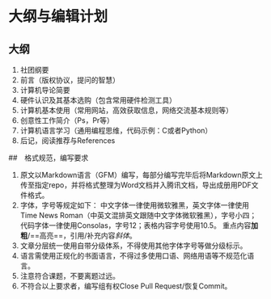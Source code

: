 # 大纲与编辑计划

## 大纲

1. 社团纲要
2. 前言（版权协议，提问的智慧）
3. 计算机导论简要
4. 硬件认识及其基本选购（包含常用硬件检测工具）
5. 计算机基本使用（常用网站，高效获取信息，网络交流基本规则等）
6. 创意性工作简介（Ps，Pr等）
7. 计算机语言学习（通用编程思维，代码示例：C或者Python）
8. 后记，阅读推荐与References

##　格式规范，编写要求

1. 原文以Markdown语言（GFM）编写，每部分编写完毕后将Markdown原文上传至指定repo，并将格式整理为Word文档并入腾讯文档，导出成册用PDF文件格式。
2. 字体，字号等规定如下：
中文字体一律使用微软雅黑，英文字体一律使用Time News Roman（中英文混排英文跟随中文字体微软雅黑），字号小四；代码字体一律使用Consolas，字号12；表格内容字号使用10.5。
重点内容**加粗**/==高亮==，引用/补充内容*斜体*。
3. 文章分层统一使用自带分级体系，不得使用其他字体字号等做分级标示。
4. 语言需使用正规化的书面语言，不得过多使用口语、网络用语等不规范化语言。
5. 注意符合课题，不要离题过远。
6. 不符合以上要求者，编写组有权Close Pull Request/恢复Commit。
